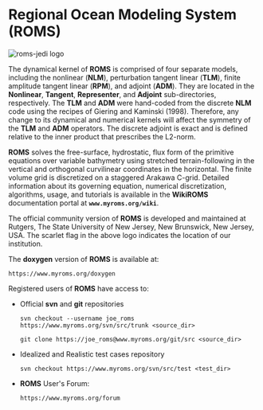 # **Regional Ocean Modeling System (ROMS)**

![roms-jedi logo](https://www.myroms.org/trac/roms_src_600px.png)

The dynamical kernel of **ROMS** is comprised of four separate models, including
the nonlinear (**NLM**), perturbation tangent linear (**TLM**), finite amplitude
tangent linear (**RPM**), and adjoint (**ADM**). They are located in the
**Nonlinear**, **Tangent**, **Representer**, and **Adjoint** sub-directories,
respectively. The **TLM** and **ADM** were hand-coded from the discrete **NLM**
code using the recipes of Giering and Kaminski (1998). Therefore, any change to
its dynamical and numerical kernels will affect the symmetry of the **TLM** and
**ADM** operators. The discrete adjoint is exact and is defined relative to
the inner product that prescribes the L2-norm.

**ROMS** solves the free-surface, hydrostatic, flux form of the primitive
equations over variable bathymetry using stretched terrain-following in the
vertical and orthogonal curvilinear coordinates in the horizontal. The finite
volume grid is discretized on a staggered Arakawa C-grid. Detailed information
about its governing equation, numerical discretization, algorithms, usage, and
tutorials is available in the **WikiROMS** documentation portal at
**`www.myroms.org/wiki`**.

The official community version of **ROMS** is developed and maintained at Rutgers,
The State University of New Jersey, New Brunswick, New Jersey, USA. The scarlet
flag in the above logo indicates the location of our institution.

The **doxygen** version of **ROMS** is available at:
```
https://www.myroms.org/doxygen
```

Registered users of **ROMS** have access to:

- Official **svn** and **git** repositories
  ```
  svn checkout --username joe_roms https://www.myroms.org/svn/src/trunk <source_dir>

  git clone https://joe_roms@www.myroms.org/git/src <source_dir>
  ```

- Idealized and Realistic test cases repository
  ```
  svn checkout https://www.myroms.org/svn/src/test <test_dir>
  ```

- **ROMS** User's Forum:
  ```
  https://www.myroms.org/forum
  ```
